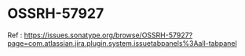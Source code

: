 # OSSRH-57927
Ref : https://issues.sonatype.org/browse/OSSRH-57927?page=com.atlassian.jira.plugin.system.issuetabpanels%3Aall-tabpanel
